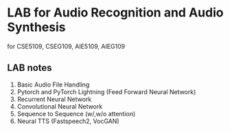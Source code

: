 # LAB for Audio Recognition and Audio Synthesis
for CSE5109, CSEG109, AIE5109, AIEG109

## LAB notes
1. Basic Audio File Handling
2. Pytorch and PyTorch Lightning (Feed Forward Neural Network)
3. Recurrent Neural Network
4. Convolutional Neural Network
5. Sequence to Sequence (w/,w/o attention)
6. Neural TTS (Fastspeech2, VocGAN)
